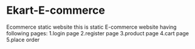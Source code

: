 # Ekart-E-commerce
Ecommerce static website
this is static E-commerce website having following pages:
1.login page
2.register page
3.product page
4.cart page
5.place order
